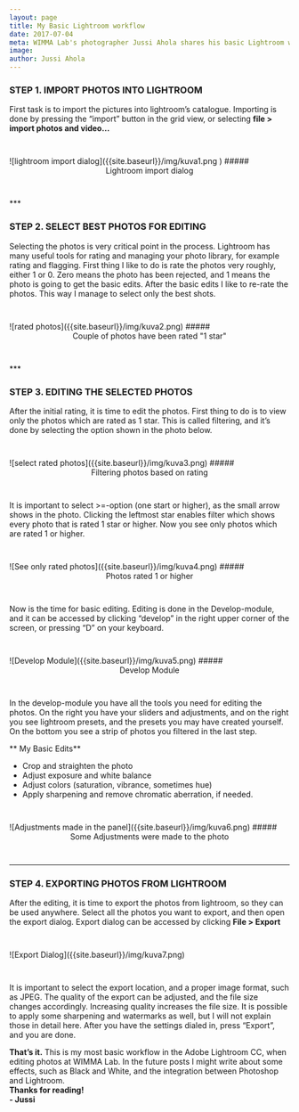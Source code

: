 ```yaml
---
layout: page
title: My Basic Lightroom workflow
date: 2017-07-04
meta: WIMMA Lab's photographer Jussi Ahola shares his basic Lightroom workflow! Read to learn Jussi's workflow from start to finish, in Adobe Lightroom CC!
image:
author: Jussi Ahola
---
```


### STEP 1. IMPORT PHOTOS INTO LIGHTROOM
First task is to import the pictures into lightroom’s catalogue. Importing is done by pressing the “import” button in the grid view, or selecting **file > import photos and video…**

<div style="margin:3em auto 3em auto" markdown="1">
![lightroom import dialog]({{site.baseurl}}/img/kuva1.png )
##### <center>Lightroom import dialog</center>
</div>
***

### STEP 2. SELECT BEST PHOTOS FOR EDITING
Selecting the photos is very critical point in the process. Lightroom has many useful tools for rating and managing your photo library, for example rating and flagging. First thing I like to do is rate the photos very roughly, either 1 or 0. Zero means the photo has been rejected, and 1 means the photo is going to get the basic edits. After the basic edits I like to re-rate the photos. This way I manage to select only the best shots.

<div style="margin:3em auto 3em auto" markdown="1">
![rated photos]({{site.baseurl}}/img/kuva2.png)
##### <center>Couple of photos have been rated "1 star"</center>
</div>
***

### STEP 3. EDITING THE SELECTED PHOTOS  
After the initial rating, it is time to edit the photos. First thing to do is to view only the photos which are rated as 1 star. This is called filtering, and it’s done by selecting the option shown in the photo below.  

<div style="margin:3em auto 3em auto" markdown="1">
![select rated photos]({{site.baseurl}}/img/kuva3.png)
##### <center>Filtering photos based on rating</center>
</div>

It is important to select >=-option (one start or higher), as the small arrow shows in the photo.
Clicking the leftmost star enables filter which shows every photo that is rated 1 star or higher.
Now you see only photos which are rated 1 or higher.

<div style="margin:3em auto 3em auto" markdown="1">
![See only rated photos]({{site.baseurl}}/img/kuva4.png)
##### <center>Photos rated 1 or higher</center>
</div>

Now is the time for basic editing. Editing is done in the Develop-module, and it can be accessed by clicking “develop” in the right upper corner of the screen, or pressing “D” on your keyboard.

<div style="margin:3em auto 3em auto" markdown="1">
![Develop Module]({{site.baseurl}}/img/kuva5.png)
##### <center>Develop Module</center>
</div>

In the develop-module you have all the tools you need for editing the photos. On the right you have your sliders and adjustments, and on the right you see lightroom presets, and the presets you may have created yourself. On the bottom you see a strip of photos you filtered in the last step.

** My Basic Edits**
-	Crop and straighten the photo
-	Adjust exposure and white balance
-	Adjust colors (saturation, vibrance, sometimes hue)
-	Apply sharpening and remove chromatic aberration, if needed.

<div style="margin:3em auto 3em auto" markdown="1">
![Adjustments made in the panel]({{site.baseurl}}/img/kuva6.png)
##### <center>Some Adjustments were made to the photo</center>
</div>

***

### STEP 4. EXPORTING PHOTOS FROM LIGHTROOM
After the editing, it is time to export the photos from lightroom, so they can be used anywhere. Select all the photos you want to export, and then open the export dialog. Export dialog can be accessed by clicking **File > Export**

<div style="margin:3em auto 3em auto" markdown="1">
![Export Dialog]({{site.baseurl}}/img/kuva7.png)
</div>

It is important to select the export location, and a proper image format, such as JPEG. The quality of the export can be adjusted, and the file size changes accordingly. Increasing quality increases the file size.
It is possible to apply some sharpening and watermarks as well, but I will not explain those in detail here.
After you have the settings dialed in, press “Export”, and you are done.

**That’s it.** This is my most basic workflow in the Adobe Lightroom CC, when editing photos at WIMMA Lab. In the future posts I might write about some effects, such as Black and White, and the integration between Photoshop and Lightroom.  
**Thanks for reading!**  
**- Jussi**



